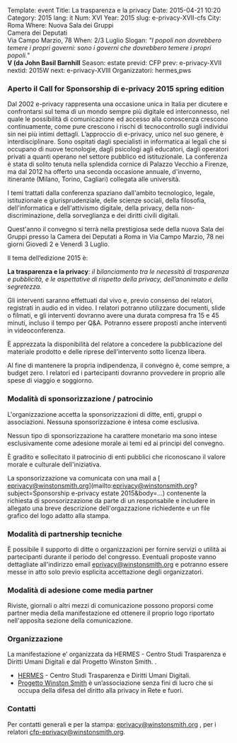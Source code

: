 Template: event
Title: La trasparenza e la privacy
Date: 2015-04-21 10:20
Category: 2015
lang: it
Num: XVI
Year: 2015
slug: e-privacy-XVII-cfs
City: Roma
Where: Nuova Sala dei Gruppi<br/>Camera dei Deputati<br/>Via Campo Marzio, 78
When: 2/3 Luglio
Slogan: <i>"I popoli non dovrebbero temere i propri governi: sono i governi che dovrebbero temere i propri popoli."</i><br/><b>V (da John Basil Barnhill</b>
Season: estate
previd: CFP
prev: e-privacy-XVII
nextid: 2015W
next: e-privacy-XVIII
Organizzatori: hermes,pws

### Aperto il Call for Sponsorship di e-privacy 2015 spring edition

Dal 2002 e-privacy rappresenta una occasione unica in Italia per dicutere e confrontarsi sul tema di un mondo sempre più digitale ed interconnesso, nel quale le possibilità di comunicazione ed accesso alla conoscenza crescono continuamente, come pure crescono i rischi di tecnocontrollo sugli individui sin nei più intimi dettagli. L’approccio di e-privacy, unico nel suo genere, è interdisciplinare. Sono ospitati dagli specialisti in informatica ai legali che si occupano di nuove tecnologie, dagli psicologi agli educatori, dagli operatori privati a quanti operano nel settore pubblico ed istituzionale. La conferenza è stata di solito tenuta nella splendida cornice di Palazzo Vecchio a Firenze, ma dal 2012 ha offerto una seconda occasione annuale, d'inverno, itinerante (Milano, Torino, Cagliari) collegata alle università.

I temi trattati dalla conferenza spaziano dall'ambito tecnologico, legale, istituzionale e giurisprudenziale, delle scienze sociali, della filosofia, dell'informatica e dell'attivismo digitale, della privacy, della non-discriminazione, della sorveglianza e dei diritti civili digitali.

Quest'anno il convegno si terrà nella prestigiosa sede della nuova Sala dei Gruppi presso la Camera dei Deputati a Roma in Via Campo Marzio, 78 nei giorni Giovedì 2 e Venerdì 3 Luglio.

Il tema dell‘edizione 2015 è:

**La trasparenza e la privacy**: _il bilanciamento tra le necessità di trasparenza e pubblicità, e le aspettative di rispetto della privacy, dell’anonimato e della segretezza._

Gli interventi saranno effettuati dal vivo e, previo consenso dei relatori, registrati in audio ed in video. I relatori potranno utilizzare documenti, slide o filmati, e gli interventi dovranno avere una durata compresa fra 15 e 45 minuti, incluso il tempo per Q&A. Potranno essere proposti anche interventi in videoconferenza.

È apprezzata la disponibilità del relatore a concedere la pubblicazione del materiale prodotto e delle riprese
dell’intervento sotto licenza libera.

Al fine di mantenere la propria indipendenza, il convegno è, come sempre, a budget zero. I relatori ed i partecipanti dovranno provvedere in proprio alle spese di viaggio e soggiorno.

### Modalità di sponsorizzazione / patrocinio

L'organizzazione accetta la sponsorizzazioni di ditte, enti, gruppi o associazioni. Nessuna sponsorizzazione è intesa come esclusiva.

Nessun tipo di sponsorizzazione ha carattere monetario ma sono intese esclusivamente come adesione morale ai temi ed ai principi del convegno.

È gradito e sollecitato il patrocinio di enti pubblici che riconoscano il valore morale e culturale dell'iniziativa.

La sponsorizzazione va comunicata con una mail a [ eprivacy@winstonsmith.org](mailto:eprivacy@winstonsmith.org?subject=Sponsorship e-privacy estate 2015&body=...) contenente la richiesta di sponsorizzazione da parte di un responsabile e includere in allegato una breve descrizione dell'orgazzazione richiedente e un file grafico del logo adatto alla stampa.

### Modalità di partnership tecniche

È possibile il supporto di ditte o organizzazioni per fornire servizi o utilità ai partecipanti durante il periodo del congresso. Eventuali proposte vanno dettagliate all'indirizzo email [ eprivacy@winstonsmith.org](mailto:eprivacy@winstonsmith.org) e potranno essere messe in atto solo  previo esplicita accettazione degli organizzatori.


### Modalità di adesione come media partner

Riviste, giornali o altri mezzi di comunicazione possono proporsi come partner media della manifestazione ed ottenere il proprio logo riportato nell'apposita sezione della comunicazione. 

### Organizzazione

La manifestazione e’ organizzata da HERMES - Centro Studi Trasparenza e Diritti Umani Digitali e dal Progetto Winston Smith. .

 - [HERMES](http://logioshermes.org/) \- Centro Studi Trasparenza e Diritti Umani Digitali.
 - [Progetto Winston Smith](http://pws.winstonsmith.org/) è un’associazione senza fini di lucro che si occupa della difesa del diritto alla privacy in Rete e fuori.

### Contatti

Per contatti generali e per la stampa: [eprivacy@winstonsmith.org](mailto:eprivacy@winstonsmith.org) , per i relatori [cfp-eprivacy@winstonsmith.org](mailto:cfp-eprivacy@winstonsmith.org).


